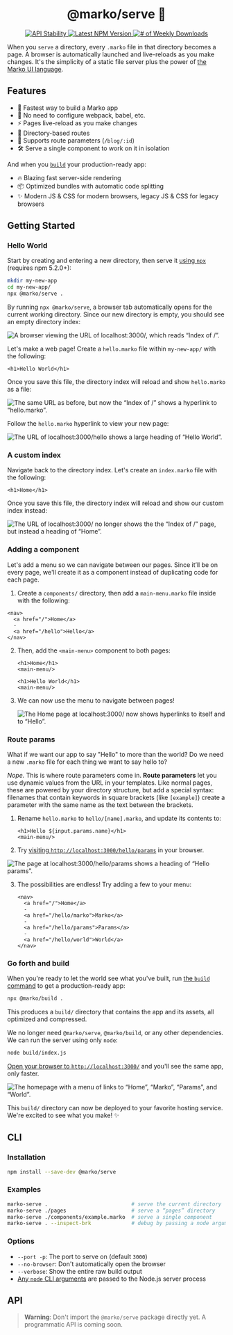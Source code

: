 <div align="center">
  <h1>
    <!-- Logo -->
    @marko/serve 🍦
  </h1>
  <p>
    <!-- Stability -->
    <a href="https://nodejs.org/api/documentation.html#documentation_stability_index">
      <img src="https://img.shields.io/badge/stability-stable-green.svg" alt="API Stability"/>
    </a>
    <!-- NPM Version -->
    <a href="https://npmjs.org/package/@marko/serve">
      <img src="https://img.shields.io/npm/v/@marko/serve.svg" alt="Latest NPM Version"/>
    </a>
    <!-- Downloads -->
    <a href="https://api.npmjs.org/downloads/point/last-week/@marko/serve">
      <img src="https://img.shields.io/npm/dm/@marko/serve.svg" alt="# of Weekly Downloads"/>
    </a>
  </p>
</div>

When you `serve` a directory, every `.marko` file in that directory becomes a page. A browser is automatically launched and live-reloads as you make changes. It's the simplicity of a static file server plus the power of [the Marko UI language](https://markojs.com/).

## Features

- 🚀 Fastest way to build a Marko app
- 💖 No need to configure webpack, babel, etc.
- ⚡️ Pages live-reload as you make changes
- 📁 Directory-based routes
- 💯 Supports route parameters (`/blog/:id`)
- 🛠 Serve a single component to work on it in isolation

And when you [`build`](../build/README.md) your production-ready app:

- 🔥 Blazing fast server-side rendering
- 📦 Optimized bundles with automatic code splitting
- ✨ Modern JS & CSS for modern browsers, legacy JS & CSS for legacy browsers

<!--
- 🔮 Option to [pre-render]() to static HTML (great for GitHub Pages, Netlify, etc.)
-->

## Getting Started

### Hello World

Start by creating and entering a new directory, then serve it [using `npx`](https://docs.npmjs.com/cli/commands/npx) (requires npm 5.2.0+): <!-- TODO: is npm v5.2 old enough that we no longer need this reminder? -->

```sh
mkdir my-new-app
cd my-new-app/
npx @marko/serve .
```

By running `npx @marko/serve`, a browser tab automatically opens for the current working directory. Since our new directory is empty, you should see an empty directory index:

<!-- Chrome screenshots are taken in a guest window with a viewport of 900x296 -->

![A browser viewing the URL of localhost:3000/, which reads “Index of /”.](https://user-images.githubusercontent.com/1958812/60997492-c49b7180-a30b-11e9-866f-b984c94c2a25.png)

Let's make a web page! Create a `hello.marko` file within `my-new-app/` with the following:

```marko
<h1>Hello World</h1>
```

Once you save this file, the directory index will reload and show `hello.marko` as a file:

![The same URL as before, but now the “Index of /” shows a hyperlink to “hello.marko”.](https://user-images.githubusercontent.com/1958812/60997582-fc0a1e00-a30b-11e9-8d21-78c57ea8fcbe.png)

Follow the `hello.marko` hyperlink to view your new page:

![The URL of localhost:3000/hello shows a large heading of “Hello World”.](https://user-images.githubusercontent.com/1958812/60997682-3a9fd880-a30c-11e9-8a9b-7ba5353fb76a.png)

### A custom index

Navigate back to the directory index. Let's create an `index.marko` file with the following:

```marko
<h1>Home</h1>
```

Once you save this file, the directory index will reload and show our custom index instead:

![The URL of localhost:3000/ no longer shows the the “Index of /” page, but instead a heading of “Home”.](https://user-images.githubusercontent.com/1958812/60998579-10e7b100-a30e-11e9-853a-af2cd3773d9a.png)

### Adding a component

Let's add a menu so we can navigate between our pages. Since it’ll be on every page, we'll create it as a component instead of duplicating code for each page.

1. Create a `components/` directory, then add a `main-menu.marko` file inside with the following:

```marko
<nav>
  <a href="/">Home</a>
  -
  <a href="/hello">Hello</a>
</nav>
```

2. Then, add the `<main-menu>` component to both pages:

   ```marko
   <h1>Home</h1>
   <main-menu/>
   ```

   ```marko
   <h1>Hello World</h1>
   <main-menu/>
   ```

3. We can now use the menu to navigate between pages!

   ![The Home page at localhost:3000/ now shows hyperlinks to itself and to “Hello”.](https://user-images.githubusercontent.com/1958812/60999112-332dfe80-a30f-11e9-9ef6-4f5254a7e19a.png)

### Route params

What if we want our app to say "Hello" to more than the world? Do we need a new `.marko` file for each thing we want to say hello to?

_Nope._ This is where route parameters come in. **Route parameters** let you use dynamic values from the URL in your templates. Like normal pages, these are powered by your directory structure, but add a special syntax: filenames that contain keywords in square brackets (like `[example]`) create a parameter with the same name as the text between the brackets.

1. Rename `hello.marko` to `hello/[name].marko`, and update its contents to:

   ```marko
   <h1>Hello ${input.params.name}</h1>
   <main-menu/>
   ```

2. Try [visiting `http://localhost:3000/hello/params`](http://localhost:3000/hello/params) in your browser.

  ![The page at localhost:3000/hello/params shows a heading of “Hello params”.](https://user-images.githubusercontent.com/1958812/61000022-62de0600-a311-11e9-98e8-c20dee1ad434.png)

3. The possibilities are endless! Try adding a few to your menu:

   ```marko
   <nav>
     <a href="/">Home</a>
     -
     <a href="/hello/marko">Marko</a>
     -
     <a href="/hello/params">Params</a>
     -
     <a href="/hello/world">World</a>
   </nav>
   ```

### Go forth and build

When you're ready to let the world see what you've built, run [the `build` command](../build/README.md) to get a production-ready app:

```sh
npx @marko/build .
```

This produces a `build/` directory that contains the app and its assets, all optimized and compressed.

We no longer need `@marko/serve`, `@marko/build`, or any other dependencies. We can run the server using only `node`:

```sh
node build/index.js
```

[Open your browser to `http://localhost:3000/`](http://localhost:3000/) and you'll see the same app, only faster.

![The homepage with a menu of links to “Home”, “Marko”, “Params”, and “World”.](https://user-images.githubusercontent.com/1958812/61000788-0da2f400-a313-11e9-892e-b95f5a0d2e0e.png)

This `build/` directory can now be deployed to your favorite hosting service. We're excited to see what you make! ✨

## CLI

### Installation

```sh
npm install --save-dev @marko/serve
```

### Examples

```sh
marko-serve .                           # serve the current directory
marko-serve ./pages                     # serve a “pages” directory
marko-serve ./components/example.marko  # serve a single component
marko-serve . --inspect-brk             # debug by passing a node argument through
```

### Options

- `--port -p`: The port to serve on (default `3000`)
- `--no-browser`: Don't automatically open the browser
- `--verbose`: Show the entire raw build output
- [Any `node` CLI arguments](https://nodejs.org/api/cli.html) are passed to the Node.js server process

## API

> **Warning**:
> Don't import the `@marko/serve` package directly yet. A programmatic API is coming soon.
